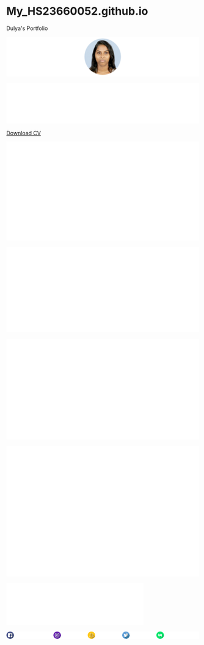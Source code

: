 # My_HS23660052.github.io
 Dulya's Portfolio 

![](pp.png)  
  
![](1.png)  
  
[Download CV](https://drive.google.com/file/d/1dEWa_-EkSr2vJwYnTupMr6vsr9qIM8Oz/view?usp=sharing)

![](2.png)

![](3.png)

![](4.png)

![](5.png)

![](6.png)

![](7.png)
